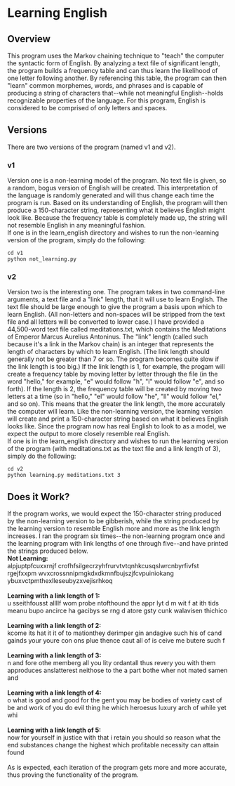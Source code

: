 
# Learning English

## Overview
This program uses the Markov chaining technique to "teach" the computer the syntactic form of English.  By analyzing a text file of significant length, the program builds a frequency table and can thus learn the likelihood of one letter following another.  By referencing this table, the program can then "learn" common morphemes, words, and phrases and is capable of producing a string of characters that--while not meaningful English--holds recognizable properties of the language.  For this program, English is considered to be comprised of only letters and spaces.

## Versions
There are two versions of the program (named v1 and v2).
### v1
Version one is a non-learning model of the program.  No text file is given, so a random, bogus version of English will be created.  This interpretation of the language is randomly generated and will thus change each time the program is run.  Based on its understanding of English, the program will then produce a 150-character string, representing what it believes English might look like.  Because the frequency table is completely made up, the string will not resemble English in any meaningful fashion.<br/>
If one is in the learn_english directory and wishes to run the non-learning version of the program, simply do the following:
```
cd v1
python not_learning.py
```

### v2
Version two is the interesting one.  The program takes in two command-line arguments, a text file and a "link" length, that it will use to learn English.  The text file should be large enough to give the program a basis upon which to learn English.  (All non-letters and non-spaces will be stripped from the text file and all letters will be converted to lower case.)  I have provided a 44,500-word text file called meditations.txt, which contains the Meditations of Emperor Marcus Aurelius Antoninus.  The "link" length (called such because it's a link in the Markov chain) is an integer that represents the length of characters by which to learn English.  (The link length should generally not be greater than 7 or so.  The program becomes quite slow if the link length is too big.)  If the link length is 1, for example, the progam will create a frequency table by moving letter by letter through the file (in the word "hello," for example, "e" would follow "h", "l" would follow "e", and so forth).  If the length is 2, the frequency table will be created by moving two letters at a time (so in "hello," "el" would follow "he", "ll" would follow "el," and so on).  This means that the greater the link length, the more accurately the computer will learn.  Like the non-learning version, the learning version will create and print a 150-character string based on what it believes English looks like.  Since the program now has real English to look to as a model, we expect the output to more closely resemble real English.<br/>
If one is in the learn_english directory and wishes to run the learning version of the program (with meditations.txt as the text file and a link length of 3), simply do the following:
```
cd v2
python learning.py meditations.txt 3
```

## Does it Work?
If the program works, we would expect the 150-character string produced by the non-learning version to be gibberish, while the string produced by the learning version to resemble English more and more as the link length increases.  I ran the program six times--the non-learning program once and the learning program with link lengths of one through five--and have printed the strings produced below.<br/>
**Not Learning:**<br/>
alpjuptpfcuxxrnjf crofhfsilgecrzyhfrurvtvtqnhkcusqslwrcnbyrfivfst rgejfxxpm wvxcrossnnipmgkdxdkmnfbujszjfcvpuiniokang ybuxvctpmthexlleseubyzxvejisrhkoq<br/>
<br/>
**Learning with a link length of 1:**<br/>
u sseithfousst allllf wom probe ntofthound the appr lyt d m wit f at ith tids meanu bupo ancirce ha gacibys se rng d atore gsty cunk walavisen thichico<br/>
<br/>
**Learning with a link length of 2:**<br/>
kcome its hat it it of to mationthey derimper gin andagive such his of cand gainds your youre con ons plue thence caut all of is  ceive me butere such f<br/>
<br/>
**Learning with a link length of 3:**<br/>
n and fore othe memberg  all you lity ordantall thus revery you with them approduces anslatterest neithose to the a part  bothe wher not mated samen and<br/>
<br/>
**Learning with a link length of 4:**<br/>
o what is good and good for the gent you may be bodies of variety cast of be and work of you do evil thing  he which heroesus luxury arch of while yet whi<br/>
<br/>
**Learning with a link length of 5:**<br/>
now for yourself in justice with that i retain you should so reason what the end substances change the highest which profitable necessity can attain found<br/>
<br/>
As is expected, each iteration of the program gets more and more accurate, thus proving the functionality of the program.

